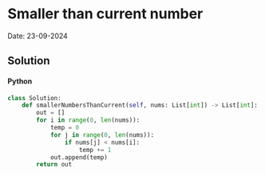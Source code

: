 
# Smaller than current number

Date: 23-09-2024

## Solution
#### Python
```python
class Solution:
    def smallerNumbersThanCurrent(self, nums: List[int]) -> List[int]:
        out = []
        for i in range(0, len(nums)):
            temp = 0
            for j in range(0, len(nums)):
                if nums[j] < nums[i]:
                    temp += 1
            out.append(temp)
        return out
```
        